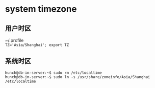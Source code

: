 # system timezone

## 用户时区  
~/.profile  
`TZ='Asia/Shanghai'; export TZ`  

## 系统时区  
```
hunch@db-in-server:~$ sudo rm /etc/localtime
hunch@db-in-server:~$ sudo ln -s /usr/share/zoneinfo/Asia/Shanghai /etc/localtime
```
